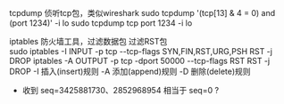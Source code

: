
tcpdump 侦听tcp包，类似wireshark
    sudo tcpdump '(tcp[13] & 4 = 0) and (port 1234)' -i lo
    sudo tcpdump tcp port 1234 -i lo

iptables 防火墙工具，过滤数据包
过滤RST包  
    sudo iptables -I INPUT -p tcp --tcp-flags SYN,FIN,RST,URG,PSH RST -j DROP
    iptables -A OUTPUT -p tcp -dport 50000 --tcp-flags RST RST -j DROP
    -I 插入(insert)规则 -A 添加(append)规则 -D 删除(delete)规则

* 收到 seq=3425881730、2852968954 相当于 seq=0 ?
